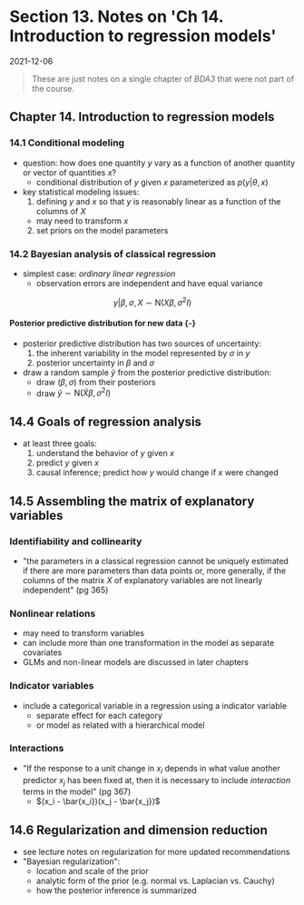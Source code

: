 # Section 13. Notes on 'Ch 14. Introduction to regression models'

2021-12-06



> These are just notes on a single chapter of *BDA3* that were not part of the course.

## Chapter 14. Introduction to regression models

### 14.1 Conditional modeling

- question: how does one quantity $y$ vary as a function of another quantity or vector of quantities $x$?
  - conditional distribution of $y$ given $x$ parameterized as $p(y|\theta,x)$
- key statistical modeling issues:
  1. defining $y$ and $x$ so that $y$ is reasonably linear as a function of the columns of $X$
    - may need to transform $x$
  2. set priors on the model parameters

### 14.2 Bayesian analysis of classical regression

- simplest case: *ordinary linear regression*
  - observation errors are independent and have equal variance

$$
y | \beta, \sigma, X \sim \text{N}(X \beta, \sigma^2 I)
$$

#### Posterior predictive distribution for new data {-}

- posterior predictive distribution has two sources of uncertainty:
  1. the inherent variability in the model represented by $\sigma$ in $y$
  2. posterior uncertainty in $\beta$ and $\sigma$
- draw a random sample $\tilde{y}$ from the posterior predictive distribution:
  - draw $(\beta, \sigma)$ from their posteriors
  - draw $\tilde{y} \sim \text{N}(\tilde{X} \beta, \sigma^2 I)$

## 14.4 Goals of regression analysis

- at least three goals:
  1. understand the behavior of $y$ given $x$
  2. predict $y$ given $x$
  3. causal inference; predict how $y$ would change if $x$ were changed

## 14.5 Assembling the matrix of explanatory variables

### Identifiability and collinearity

- "the parameters in a classical regression cannot be uniquely estimated if there are more parameters than data points or, more generally, if the columns of the matrix $X$ of explanatory variables are not linearly independent" (pg 365)

### Nonlinear relations

- may need to transform variables
- can include more than one transformation in the model as separate covariates
- GLMs and non-linear models are discussed in later chapters

### Indicator variables

- include a categorical variable in a regression using a indicator variable
  - separate effect for each category
  - or model as related with a hierarchical model

### Interactions

- "If the response to a unit change in $x_i$ depends in what value another predictor $x_j$ has been fixed at, then it is necessary to include *interaction* terms in the model" (pg 367)
  - $(x_i - \bar{x_i})(x_j - \bar{x_j})$

## 14.6 Regularization and dimension reduction

- see lecture notes on regularization for more updated recommendations
- "Bayesian regularization":
  - location and scale of the prior
  - analytic form of the prior (e.g. normal vs. Laplacian vs. Cauchy)
  - how the posterior inference is summarized
